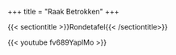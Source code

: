+++
title = "Raak Betrokken"
+++

{{< sectiontitle >}}Rondetafel{{< /sectiontitle>}}

{{< youtube fv689YaplMo >}}